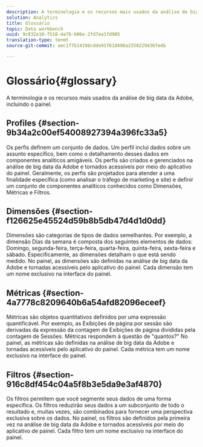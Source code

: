 ```yaml
---
description: A terminologia e os recursos mais usados da análise de big data da Adobe, incluindo o painel.
solution: Analytics
title: Glossário
topic: Data workbench
uuid: 9c832e10-f518-4a76-b06e-2fd7ea1fd985
translation-type: tm+mt
source-git-commit: aec1f7b14198cdde91f61d490a235022943bfedb

---
```



# Glossário{#glossary}

A terminologia e os recursos mais usados da análise de big data da Adobe, incluindo o painel.

## Profiles {#section-9b34a2c00ef54008927394a396fc33a5}

Os perfis definem um conjunto de dados. Um perfil inclui dados sobre um assunto específico, bem como o detalhamento desses dados em componentes analíticos amigáveis. Os perfis são criados e gerenciados na análise de big data da Adobe e tornados acessíveis por meio do aplicativo do painel. Geralmente, os perfis são projetados para atender a uma finalidade específica (como analisar o tráfego de marketing e site) e definir um conjunto de componentes analíticos conhecidos como Dimensões, Métricas e Filtros.

## Dimensões {#section-f126625e45524d59b8b5db47d4d1d0dd}

Dimensões são categorias de tipos de dados semelhantes. Por exemplo, a dimensão Dias da semana é composta dos seguintes elementos de dados: Domingo, segunda-feira, terça-feira, quarta-feira, quinta-feira, sexta-feira e sábado. Especificamente, as dimensões detalham o que está sendo medido. No painel, as dimensões são definidas na análise de big data da Adobe e tornadas acessíveis pelo aplicativo do painel. Cada dimensão tem um nome exclusivo na interface do painel.

## Métricas {#section-4a7778c8209640b6a54afd82096eceef}

Métricas são objetos quantitativos definidos por uma expressão quantificável. Por exemplo, as Exibições de página por sessão são derivadas da expressão da contagem de Exibições de página divididas pela contagem de Sessões. Métricas respondem à questão de &quot;quantos?&quot; No painel, as métricas são definidas na análise de big data da Adobe e tornadas acessíveis pelo aplicativo do painel. Cada métrica tem um nome exclusivo na interface do painel.

## Filtros {#section-916c8df454c04a5f8b3e5da9e3af4870}

Os filtros permitem que você segmente seus dados de uma forma específica. Os filtros reduzirão seus dados a um subconjunto de todo o resultado e, muitas vezes, são combinados para fornecer uma perspectiva exclusiva sobre os dados. No painel, os filtros são definidos pela primeira vez na análise de big data da Adobe e tornados acessíveis por meio do aplicativo de painel. Cada filtro tem um nome exclusivo na interface do painel.
